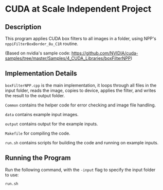 # CUDA at Scale Independent Project

## Description

This program applies CUDA box filters to all images in a folder, using NPP's `nppiFilterBoxBorder_8u_C1R` routine.

(Based on nvidia's sample code: https://github.com/NVIDIA/cuda-samples/tree/master/Samples/4_CUDA_Libraries/boxFilterNPP)

## Implementation Details

`boxFilterNPP.cpp` is the main implementation, it loops through all files in the input folder, reads the image,
copies to device, applies the filter, and writes the result to the output folder.

`Common` contains the helper code for error checking and image file handling.

`data` contains example input images.

`output` contains output for the example inputs.

`Makefile` for compiling the code.

`run.sh` contains scripts for building the code and running on example inputs.

## Running the Program

Run the following command, with the `-input` flag to specify the input folder to use:
  ```bash
  run.sh
  ```
